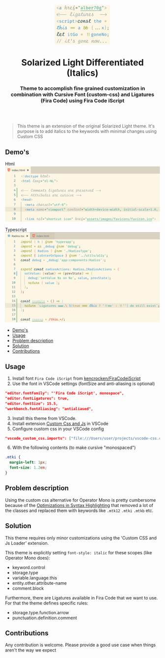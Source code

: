 <div style="padding: 0 25px 0">
  <div align="center">
    <img height="128px"
     src="https://raw.githubusercontent.com/Alber70g/solarized-light-differentiated/master/images/solarized-light-differentiated-logo.png" 
     alt="Solarized Light Differentiated logo">
  </div>
</div>
<h1 align="center">Solarized Light Differentiated (Italics)</h1>
<h3 align="center" style="border:none">
Theme to accomplish fine grained customization in combination with Cursive Font
(custom-css) and Ligatures (Fira Code) using Fira Code iScript</h3>
<div align="center">
  <img src="https://vsmarketplacebadges.dev/version/alber70g.solarized-light-differentiated.svg" alt="">
  <img src="https://vsmarketplacebadges.dev/installs/alber70g.solarized-light-differentiated.svg" alt="">
</div>
<br/>
</div>

> This theme is an extension of the original Solarized Light theme. It's purpose
> is to add italics to the keywords with minimal changes using Custom CSS

## Demo's

Html ![Html demo](./images/html.png)

Typescript ![Typescript demo](./images/ts.png)

- [Demo's](#demos)
- [Usage](#usage)
- [Problem description](#problem-description)
- [Solution](#solution)
- [Contributions](#contributions)

## Usage

1. Install font `Fira Code iScript` from
   [kencrocken/FiraCodeiScript](https://github.com/kencrocken/FiraCodeiScript)
2. Use the font in VSCode settings (fontSize and anti-aliasing is optional)

```json
"editor.fontFamily": "'Fira Code iScript', monospace",
"editor.fontLigatures": true,
"editor.fontSize": 15.5,
"workbench.fontAliasing": "antialiased",
```

3. Install this theme from VSCode.
4. Install extension
   [Custom Css and Js](https://marketplace.visualstudio.com/items?itemName=be5invis.vscode-custom-css)
   in VSCode
5. Configure custom css in your VSCode config

```json
"vscode_custom_css.imports": ["file:///Users/user/projects/vscode-css.css"],
```

6. With the following contents (to make cursive "monospaced")

```css
.mtki {
  margin-left: 1px;
  font-size: 1.2em;
}
```

## Problem description

Using the custom css alternative for Operator Mono is pretty cumbersome because
of the
[Optimizations in Syntax Highlighting](https://code.visualstudio.com/blogs/2017/02/08/syntax-highlighting-optimizations)
that removed a lot of the classes and replaced them with keywords like `.mtk12`
`.mtki` `.mtkb` etc.

## Solution

This theme requires only minor customizations using the 'Custom CSS and Js
Loader' extension.

This theme is explicitly setting `font-style: italic` for these scopes (like
Operator Mono does):

- keyword.control
- storage.type
- variable.language.this
- entity.other.attribute-name
- comment.block

Furthermore, there are Ligatures available in Fira Code that we want to use. For
that the theme defines specific rules:

- storage.type.function.arrow
- punctuation.definition.comment

## Contributions

Any contribution is welcome. Please provide a good use case when things aren't
the way we expect
